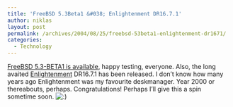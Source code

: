 ```yaml
---
title: 'FreeBSD 5.3Beta1 &#038; Enlightenment DR16.7.1'
author: niklas
layout: post
permalink: /archives/2004/08/25/freebsd-53beta1-enlightenment-dr1671/
categories:
  - Technology
---
```

<a href="http://bsdnews.com/view_story.php3?story_id=4689" class="broken_link">FreeBSD 5.3-BETA1 is available</a>, happy testing, everyone. Also, the long avaited <a href="http://enlightenment.org/pages/news.html" class="broken_link">Enlightenment</a> DR16.7.1 has been released. I don&#8217;t know how many years ago Enlightenment was my favourite deskmanager. Year 2000 or thereabouts, perhaps. Congratulations! Perhaps I&#8217;ll give this a spin sometime soon. <img src='http://blog.saers.com/wp-includes/images/smilies/icon_smile.gif' alt=':)' class='wp-smiley' />